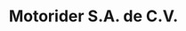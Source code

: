 ---
title: "Motorider S.A. de C.V."
url: /nueva-san-salvador/motorider-s-a-de-c-v/
shop: Motorrad
---